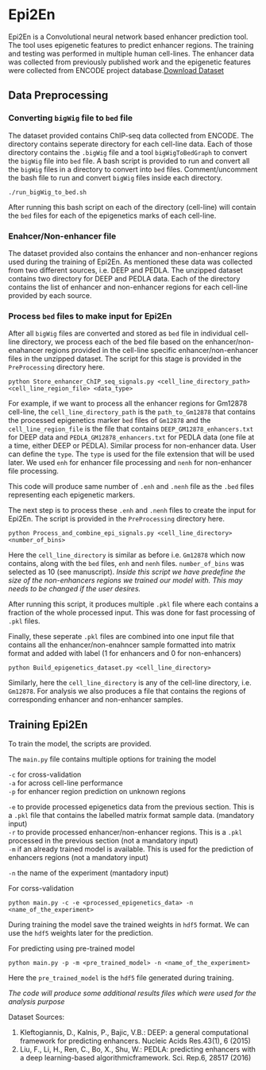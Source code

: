# Epi2En

Epi2En is a Convolutional neural network based enhancer prediction tool. The tool uses epigenetic features to predict enhancer regions. The training and testing was performed in multiple human cell-lines. The enhancer data was collected from previously published work and the epigenetic features were collected from ENCODE project database.[Download Dataset](https://drive.google.com/file/d/1tolBQdJW1fSmFIUBYHnU6nsciraYU4Jn/view?usp=sharing)

## Data Preprocessing

### Converting `bigWig` file to `bed` file
The dataset provided contains ChIP-seq data collected from ENCODE. The directory contains seperate directory for each cell-line data. Each of those directory contains the `.bigWig` file and a tool `bigWigToBedGraph` to convert the `bigWig` file into `bed` file. A bash script is provided to run and convert all the `bigWig` files in a directory to convert into `bed` files. Comment/uncomment the bash file to run and convert `bigWig` files inside each directory.

```
./run_bigWig_to_bed.sh
```

After running this bash script on each of the directory (cell-line) will contain the `bed` files for each of the epigenetics marks of each cell-line.

### Enahcer/Non-enhancer file
The dataset provided also contains the enhancer and non-enhancer regions used during the training of Epi2En. As mentioned these data was collected from two different sources, i.e. DEEP and PEDLA. The unzipped dataset contains two directory for DEEP and PEDLA data. Each of the directory contains the list of enhancer and non-enhancer regions for each cell-line provided by each source.


### Process `bed` files to make input for Epi2En

After all `bigWig` files are converted and stored as `bed` file in individual cell-line directory, we process each of the bed file based on the enhancer/non-enahancer regions provided in the cell-line specific enhancer/non-enhancer files in the unzipped dataset. The script for this stage is provided in the `PreProcessing` directory here.

```
python Store_enhancer_ChIP_seq_signals.py <cell_line_directory_path> <cell_line_region_file> <data_type>
```

For example, if we want to process all the enhancer regions for Gm12878 cell-line, the `cell_line_directory_path` is the `path_to_Gm12878` that contains the processed epigenetics marker `bed` files of `Gm12878` and the `cell_line_region_file` is the file that contains `DEEP_GM12878_enhancers.txt` for DEEP data and `PEDLA_GM12878_enhancers.txt` for PEDLA data (one file at a time, either DEEP or PEDLA). Similar process for non-enhancer data. User can define the `type`. The `type` is used for the file extension that will be used later. We used `enh` for enhancer file processing and `nenh` for non-enhancer file processing. 

This code will produce same number of `.enh` and `.nenh` file as the `.bed` files representing each epigenetic markers.

The next step is to process these `.enh` and `.nenh` files to create the input for Epi2En. The script is provided in the `PreProcessing` directory here.

```
python Process_and_combine_epi_signals.py <cell_line_directory> <number_of_bins>
```

Here the `cell_line_directory` is similar as before i.e. `Gm12878` which now contains, along with the `bed` files, `enh` and `nenh` files. `number_of_bins` was selected as 10 (see manuscript). *Inside this script we have predefine the size of the non-enhancers regions we trained our model with. This may needs to be changed if the user desires.*

After running this script, it produces multiple `.pkl` file where each contains a fraction of the whole processed input. This was done for fast processing of `.pkl` files.

Finally, these seperate `.pkl` files are combined into one input file that contains all the enhancer/non-enahncer sample formatted into matrix format and added with label (1 for enhancers and 0 for non-enhancers)

```
python Build_epigenetics_dataset.py <cell_line_directory>
```

Similarly, here the `cell_line_directory` is any of the cell-line directory, i.e. `Gm12878`. For analysis we also produces a file that contains the regions of corresponding enhancer and non-enhancer samples.


## Training Epi2En

To train the model, the scripts are provided.

The `main.py` file contains multiple options for training the model

`-c` for cross-validation  
`-a` for across cell-line performance  
`-p` for enhancer region prediction on unknown regions  
  
`-e` to provide processed epigenetics data from the previous section. This is a `.pkl` file that contains the labelled matrix format sample data. (mandatory input)  
`-r` to provide processed enhancer/non-enhancer regions. This is a `.pkl` processed in the previous section (not a mandatory input)  
`-m` if an already trained model is available. This is used for the prediction of enhancers regions (not a mandatory input)  
  
`-n` the name of the experiment (mantadory input)  


For corss-validation

```
python main.py -c -e <processed_epigenetics_data> -n <name_of_the_experiment>
```

During training the model save the trained weights in `hdf5` format. We can use the `hdf5` weights later for the prediction.
  
For predicting using pre-trained model

```
python main.py -p -m <pre_trained_model> -n <name_of_the_experiment>
```

Here the `pre_trained_model` is the `hdf5` file generated during training. 

*The code will produce some additional results files which were used for the analysis purpose*

Dataset Sources:
1.  Kleftogiannis, D., Kalnis, P., Bajic, V.B.: DEEP: a general computational framework for predicting enhancers. Nucleic Acids Res.43(1), 6 (2015)
2. Liu, F., Li, H., Ren, C., Bo, X., Shu, W.: PEDLA: predicting enhancers with a deep learning-based algorithmicframework. Sci. Rep.6, 28517 (2016)
